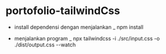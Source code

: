 # portofolio-tailwindCss

- install dependensi dengan menjalankan
_ npm install

- menjalankan program
_ npx tailwindcss -i ./src/input.css -o ./dist/output.css --watch
